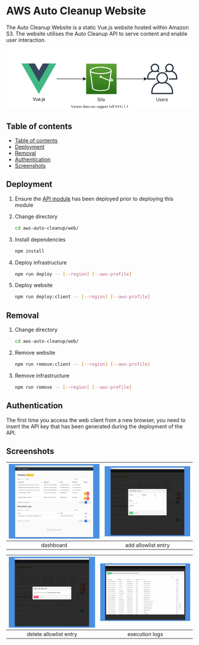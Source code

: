 # AWS Auto Cleanup Website

The Auto Cleanup Website is a static Vue.js website hosted within Amazon S3. The website utilises the Auto Cleanup API to serve content and enable user interaction.

![architecture](./static/architecture.drawio.svg)

## Table of contents

- [Table of contents](#table-of-contents)
- [Deployment](#deployment)
- [Removal](#removal)
- [Authentication](#authentication)
- [Screenshots](#screenshots)

## Deployment

1. Ensure the [API module](../api) has been deployed prior to deploying this module

2. Change directory

   ```bash
   cd aws-auto-cleanup/web/
   ```

3. Install dependencies

   ```bash
   npm install
   ```

4. Deploy infrastructure

   ```bash
   npm run deploy -- [--region] [--aws-profile]
   ```

5. Deploy website

   ```bash
   npm run deploy:client -- [--region] [--aws-profile]
   ```

## Removal

1. Change directory

   ```bash
   cd aws-auto-cleanup/web/
   ```

2. Remove website

   ```bash
   npm run remove:client -- [--region] [--aws-profile]
   ```

3. Remove infrastructure

   ```bash
   npm run remove -- [--region] [--aws-profile]
   ```

## Authentication

The first time you access the web client from a new browser, you need to insert the API key that has been generated during the deployment of the API.

## Screenshots

| ![main](./static/main.png) | ![add](./static/add.png) |
| :------------------------: | :----------------------: |
|         dashboard          |   add allowlist entry    |

| ![delete](./static/delete.png) | ![log](./static/log.png) |
| :----------------------------: | :----------------------: |
|     delete allowlist entry     |      execution logs      |
